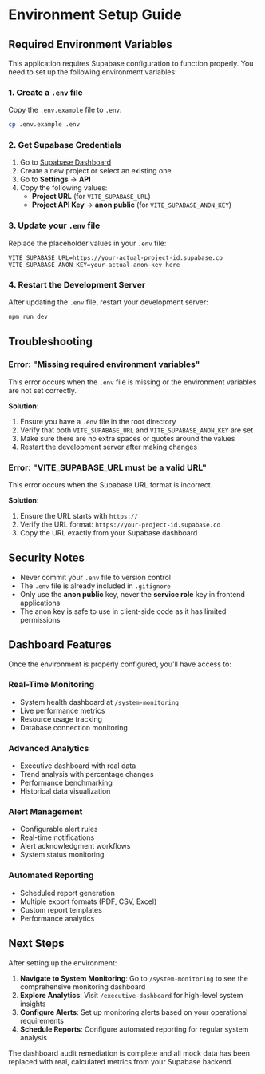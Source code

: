 # Environment Setup Guide

## Required Environment Variables

This application requires Supabase configuration to function properly. You need to set up the following environment variables:

### 1. Create a `.env` file

Copy the `.env.example` file to `.env`:

```bash
cp .env.example .env
```

### 2. Get Supabase Credentials

1. Go to [Supabase Dashboard](https://supabase.com/dashboard)
2. Create a new project or select an existing one
3. Go to **Settings** → **API**
4. Copy the following values:
   - **Project URL** (for `VITE_SUPABASE_URL`)
   - **Project API Key** → **anon public** (for `VITE_SUPABASE_ANON_KEY`)

### 3. Update your `.env` file

Replace the placeholder values in your `.env` file:

```env
VITE_SUPABASE_URL=https://your-actual-project-id.supabase.co
VITE_SUPABASE_ANON_KEY=your-actual-anon-key-here
```

### 4. Restart the Development Server

After updating the `.env` file, restart your development server:

```bash
npm run dev
```

## Troubleshooting

### Error: "Missing required environment variables"

This error occurs when the `.env` file is missing or the environment variables are not set correctly.

**Solution:**
1. Ensure you have a `.env` file in the root directory
2. Verify that both `VITE_SUPABASE_URL` and `VITE_SUPABASE_ANON_KEY` are set
3. Make sure there are no extra spaces or quotes around the values
4. Restart the development server after making changes

### Error: "VITE_SUPABASE_URL must be a valid URL"

This error occurs when the Supabase URL format is incorrect.

**Solution:**
1. Ensure the URL starts with `https://`
2. Verify the URL format: `https://your-project-id.supabase.co`
3. Copy the URL exactly from your Supabase dashboard

## Security Notes

- Never commit your `.env` file to version control
- The `.env` file is already included in `.gitignore`
- Only use the **anon public** key, never the **service role** key in frontend applications
- The anon key is safe to use in client-side code as it has limited permissions

## Dashboard Features

Once the environment is properly configured, you'll have access to:

### Real-Time Monitoring
- System health dashboard at `/system-monitoring`
- Live performance metrics
- Resource usage tracking
- Database connection monitoring

### Advanced Analytics
- Executive dashboard with real data
- Trend analysis with percentage changes
- Performance benchmarking
- Historical data visualization

### Alert Management
- Configurable alert rules
- Real-time notifications
- Alert acknowledgment workflows
- System status monitoring

### Automated Reporting
- Scheduled report generation
- Multiple export formats (PDF, CSV, Excel)
- Custom report templates
- Performance analytics

## Next Steps

After setting up the environment:

1. **Navigate to System Monitoring**: Go to `/system-monitoring` to see the comprehensive monitoring dashboard
2. **Explore Analytics**: Visit `/executive-dashboard` for high-level system insights
3. **Configure Alerts**: Set up monitoring alerts based on your operational requirements
4. **Schedule Reports**: Configure automated reporting for regular system analysis

The dashboard audit remediation is complete and all mock data has been replaced with real, calculated metrics from your Supabase backend.
